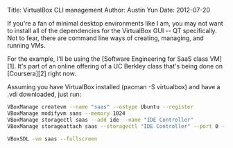 Title: VirtualBox CLI management
Author: Austin Yun
Date: 2012-07-20

If you're a fan of minimal desktop environments like I am, you may not want to
install all of the dependencies for the VirtualBox GUI -- QT specifically. Not
to fear, there are command line ways of creating, managing, and running VMs.

For the example, I'll be using the [Software Engineering for SaaS class VM][1].
It's part of an online offering of a UC Berkley class that's being done on
[Coursera][2] right now.

Assuming you have VirtualBox installed (pacman -S virtualbox) and have a .vdi
downloaded, just run:
```bash
VBoxManage createvm --name "saas" --ostype Ubuntu --register
VBoxManage modifyvm saas --memory 1024
VBoxManage storagectl saas --add ide --name "IDE Controller"
VBoxManage storageattach saas --storagectl "IDE Controller" --port 0 --device 0 --type hdd --medium saasbook-vm-0.8.5.vdi

VBoxSDL -vm saas --fullscreen
```
